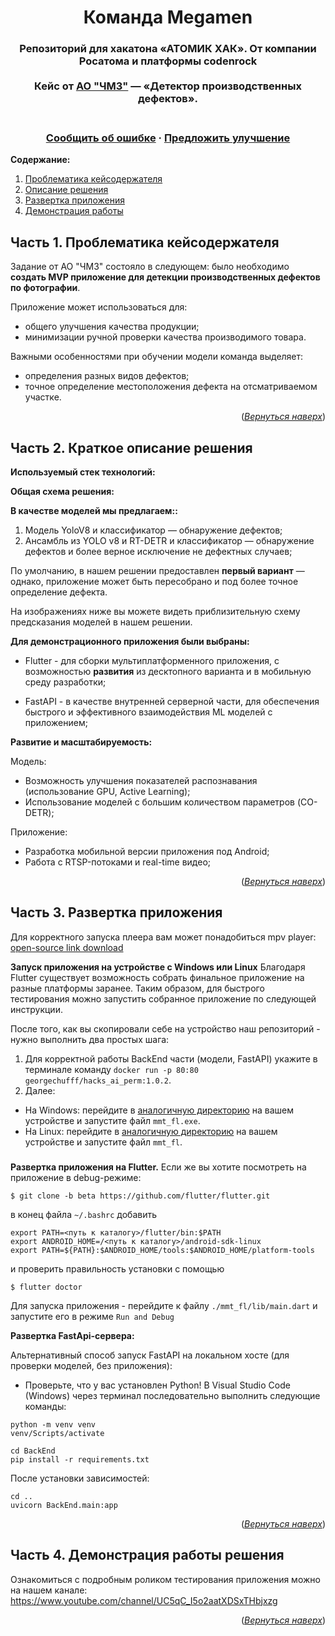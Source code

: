 


<a name="readme-top"></a>  

<div align="center">

  <h1 align="center">Команда Megamen</h1>

  <p align="center">
    <h3>Репозиторий для хакатона «АТОМИК ХАК». От компании Росатома и платформы codenrock
    <br />
    <br />
    Кейс от <a href="https://chmz.net/product/">АО "ЧМЗ"</a>  — «Детектор производственных дефектов».<h3>
    <br />
    <a href="https://github.com/mireaMegaman/perm_hack/issues">Сообщить об ошибке</a>
    ·
    <a href="https://github.com/mireaMegaman/perm_hack/issues">Предложить улучшение</a>
  </p>
</div>

**Содержание:**
1. [Проблематика кейсодержателя](#title1)
2. [Описание решения](#title2)
3. [Развертка приложения](#title3)
4. [Демонстрация работы](#title4)


## <a id="title1">Часть 1. Проблематика кейсодержателя</a>
Задание от АО "ЧМЗ" состояло в следующем: 
было необходимо **создать MVP приложение для детекции производственных дефектов по фотографии**.

Приложение может использоваться для:
* общего улучшения качества продукции;
* минимизации ручной проверки качества производимого товара.

Важными особенностями при обучении модели команда выделяет:
* определения разных видов дефектов;
* точное определение местоположения дефекта на отсматриваемом участке.


<p align="right">(<a href="#readme-top"><i>Вернуться наверх</i></a>)</p>

## <a id="title2">Часть 2. Краткое описание решения</a>

**Используемый стек технологий:**


**Общая схема решения:**



**В качестве моделей мы предлагаем::**
1. Модель YoloV8 и классификатор — обнаружение дефектов;
2. Ансамбль из YOLO v8 и RT-DETR и классификатор — обнаружение дефектов и более верное исключение не дефектных случаев;

По умолчанию, в нашем решении предоставлен **первый вариант** — однако, приложение может быть пересобрано и под более точное определение дефекта. 

На изображениях ниже вы можете видеть приблизительную схему предсказания моделей в нашем решении.



**Для демонстрационного приложения были выбраны:**

*  Flutter - для сборки мультиплатформенного приложения, с возможностью **развития** из десктопного варианта и в мобильную среду разработки;

*  FastAPI - в качестве внутренней серверной части, для обеспечения быстрого и эффективного взаимодействия ML моделей с приложением;


**Развитие и масштабируемость:**

Модель:
* Возможность улучшения показателей распознавания (использование GPU, Active Learning);
* Использование моделей с большим количеством параметров (CO-DETR);

Приложение:
* Разработка мобильной версии приложения под Android;
* Работа c RTSP-потоками и real-time видео; 


<p align="right">(<a href="#readme-top"><i>Вернуться наверх</i></a>)</p>

## <a id="title3">Часть 3. Развертка приложения</a>

Для корректного запуска плеера вам может понадобиться mpv player: [open-source link download](https://mpv.io/installation/) 

**Запуск приложения на устройстве с Windows или Linux**
Благодаря Flutter существует возможность собрать финальное приложение на разные платформы заранее. 
Таким образом, для быстрого тестирования можно запустить собранное приложение по следующей инструкции. <br>

После того, как вы скопировали себе на устройство наш репозиторий - нужно выполнить два простых шага: <br>
1. Для корректной работы BackEnd части (модели, FastAPI) укажите в терминале команду ```docker run -p 80:80 georgechufff/hacks_ai_perm:1.0.2```.<br>
2. Далее:<br>
* На Windows: перейдите в [аналогичную директорию]()
на вашем устройстве и запустите файл ```mmt_fl.exe```.  <br>
* На Linux: перейдите в [аналогичную директорию]()
на вашем устройстве и запустите файл ```mmt_fl```.  <br>

<h3> </h3>

**Развертка приложения на Flutter.**
Если же вы хотите посмотреть на приложение в debug-режиме:
```
$ git clone -b beta https://github.com/flutter/flutter.git
```
в конец файла ```~/.bashrc``` добавить 
```
export PATH=<путь к каталогу>/flutter/bin:$PATH
export ANDROID_HOME=/<путь к каталогу>/android-sdk-linux
export PATH=${PATH}:$ANDROID_HOME/tools:$ANDROID_HOME/platform-tools
```
и проверить правильность установки с помощью
```
$ flutter doctor
```

Для запуска приложения - перейдите к файлу ```./mmt_fl/lib/main.dart``` и запустите его в режиме ```Run and Debug```

**Развертка FastApi-сервера:**

Альтернативный способ запуск FastAPI на локальном хосте (для проверки моделей, без приложения):
* Проверьте, что у вас установлен Python!
В Visual Studio Code (Windows) через терминал последовательно выполнить следующие команды:
```
python -m venv venv
venv/Scripts/activate
```
```
cd BackEnd
pip install -r requirements.txt
```
После установки зависимостей:
```
cd ..
uvicorn BackEnd.main:app
```

<p align="right">(<a href="#readme-top"><i>Вернуться наверх</i></a>)</p>

## <a id="title4">Часть 4. Демонстрация работы решения</a>

Ознакомиться с подробным роликом тестирования приложения можно на нашем канале: https://www.youtube.com/channel/UC5qC_I5o2aatXDSxTHbjxzg

<p align="right">(<a href="#readme-top"><i>Вернуться наверх</i></a>)</p>
